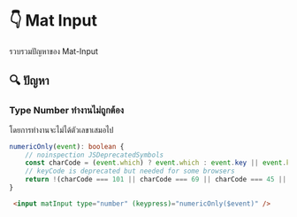 # :point_down: Mat Input

รวบรวมปัญหาของ Mat-Input

## :mag: ปัญหา

### Type Number ทำงานไม่ถูกต้อง
โดยการทำงานจะไม่ได้ตัวเลขาเสมอไป

```ts
numericOnly(event): boolean {
    // noinspection JSDeprecatedSymbols
    const charCode = (event.which) ? event.which : event.key || event.keyCode;  
    // keyCode is deprecated but needed for some browsers
    return !(charCode === 101 || charCode === 69 || charCode === 45 || charCode === 43);
}
```

```html
 <input matInput type="number" (keypress)="numericOnly($event)" />
```


